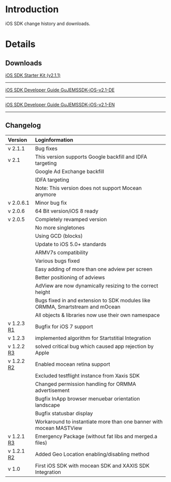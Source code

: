 # Introduction #

iOS SDK change history and downloads.

# Details #

## Downloads ##
[iOS SDK Starter Kit (v2.1.1)](https://drive.google.com/file/d/0B5R-ThsBtb-3WTViUWdiSEpWeDA/view?usp=sharing)

---

[iOS SDK Developer Guide GuJEMSSDK-iOS-v2.1-DE](https://drive.google.com/file/d/0B5R-ThsBtb-3c2dJbEZSVkZfQlE/view?usp=sharing)

---

[iOS SDK Developer Guide GuJEMSSDK-iOS-v2.1-EN](https://drive.google.com/file/d/0B5R-ThsBtb-3MHNXZ19CMFozS1E/view?usp=sharing)

---

## Changelog ##

|**Version**      |**Loginformation**|
|:----------------|:-----------------|
|v 2.1.1        | Bug fixes  |
|v 2.1          | This version supports Google backfill and IDFA targeting |
|  | Google Ad Exchange backfill |
|  | IDFA targeting |
|  | Note: This version does not support Mocean anymore |
|v 2.0.6.1      | Minor bug fix |
|v 2.0.6        | 64 Bit version/iOS 8 ready |
|v 2.0.5        | Completely revamped version |
|  | No more singletones |
|  | Using GCD (blocks) |
|  | Update to iOS 5.0+ standards |
|  | ARMV7s compatibility |
|  | Various bugs fixed |
|  | Easy adding of more than one adview per screen |
|  | Better positioning of adviews |
|  | AdView are now dynamically resizing to the correct height |
|  | Bugs fixed in and extension to SDK modules like ORMMA, Smartstream and mOcean |
|  | All objects & libraries now use their own namespace |
|v 1.2.3 [R1](https://code.google.com/p/gujemssdk/source/detail?r=1)     | Bugfix for iOS 7 support                         |
|v 1.2.3        | implemented algorithm for Startstitial Integration|
|v 1.2.2 [R3](https://code.google.com/p/gujemssdk/source/detail?r=3)     | solved critical bug which caused app rejection by Apple |
|v 1.2.2 [R2](https://code.google.com/p/gujemssdk/source/detail?r=2)     | Enabled mocean retina support |
|               | Excluded testflight instance from Xaxis SDK|
|               | Changed permission handling for ORMMA advertisement|
|               | Bugfix InApp browser menuebar orientation landscape|
|               | Bugfix statusbar display |
|               | Workaround to instantiate more than one banner with mocean MASTView|
|v 1.2.1 [R3](https://code.google.com/p/gujemssdk/source/detail?r=3)     | Emergency Package (without fat libs and merged.a files)|
|v 1.2.1 [R2](https://code.google.com/p/gujemssdk/source/detail?r=2)     | Added Geo Location enabling/disabling method |
|v 1.0          | First iOS SDK with mocean SDK and XAXIS SDK Integration |